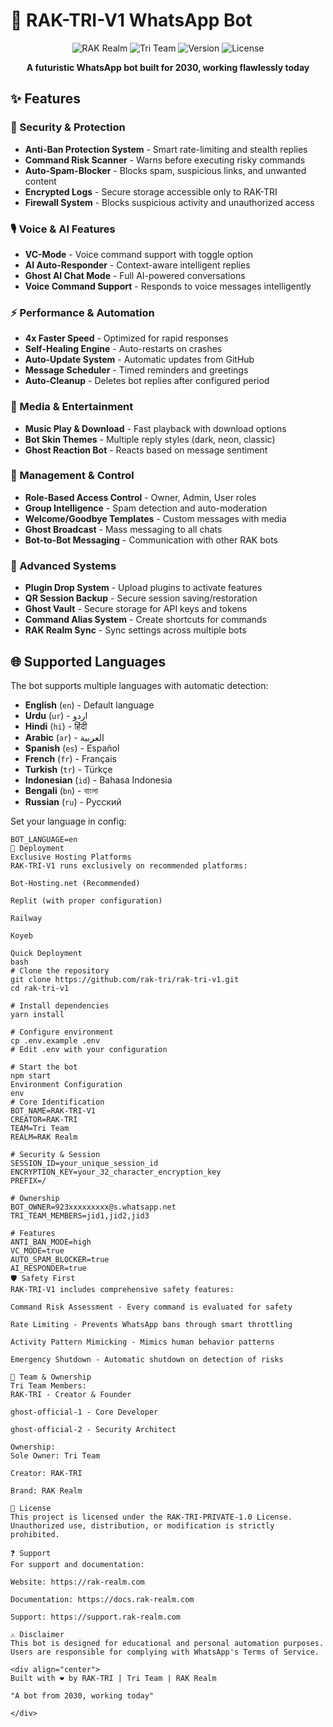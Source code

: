﻿# 🤖 RAK-TRI-V1 WhatsApp Bot

<div align="center">

![RAK Realm](https://img.shields.io/badge/Realm-RAK%20Realm-blueviolet)
![Tri Team](https://img.shields.io/badge/Team-Tri%20Team-success)
![Version](https://img.shields.io/badge/Version-v1.0.0-orange)
![License](https://img.shields.io/badge/License-RAK--TRI--PRIVATE--1.0-red)

**A futuristic WhatsApp bot built for 2030, working flawlessly today**

</div>

## ✨ Features

### 🔐 Security & Protection
- **Anti-Ban Protection System** - Smart rate-limiting and stealth replies
- **Command Risk Scanner** - Warns before executing risky commands
- **Auto-Spam-Blocker** - Blocks spam, suspicious links, and unwanted content
- **Encrypted Logs** - Secure storage accessible only to RAK-TRI
- **Firewall System** - Blocks suspicious activity and unauthorized access

### 🎙️ Voice & AI Features
- **VC-Mode** - Voice command support with toggle option
- **AI Auto-Responder** - Context-aware intelligent replies
- **Ghost AI Chat Mode** - Full AI-powered conversations
- **Voice Command Support** - Responds to voice messages intelligently

### ⚡ Performance & Automation
- **4x Faster Speed** - Optimized for rapid responses
- **Self-Healing Engine** - Auto-restarts on crashes
- **Auto-Update System** - Automatic updates from GitHub
- **Message Scheduler** - Timed reminders and greetings
- **Auto-Cleanup** - Deletes bot replies after configured period

### 🎵 Media & Entertainment
- **Music Play & Download** - Fast playback with download options
- **Bot Skin Themes** - Multiple reply styles (dark, neon, classic)
- **Ghost Reaction Bot** - Reacts based on message sentiment

### 👥 Management & Control
- **Role-Based Access Control** - Owner, Admin, User roles
- **Group Intelligence** - Spam detection and auto-moderation
- **Welcome/Goodbye Templates** - Custom messages with media
- **Ghost Broadcast** - Mass messaging to all chats
- **Bot-to-Bot Messaging** - Communication with other RAK bots

### 🔧 Advanced Systems
- **Plugin Drop System** - Upload plugins to activate features
- **QR Session Backup** - Secure session saving/restoration
- **Ghost Vault** - Secure storage for API keys and tokens
- **Command Alias System** - Create shortcuts for commands
- **RAK Realm Sync** - Sync settings across multiple bots

## 🌐 Supported Languages

The bot supports multiple languages with automatic detection:

- **English** (`en`) - Default language
- **Urdu** (`ur`) - اردو
- **Hindi** (`hi`) - हिंदी
- **Arabic** (`ar`) - العربية
- **Spanish** (`es`) - Español
- **French** (`fr`) - Français
- **Turkish** (`tr`) - Türkçe
- **Indonesian** (`id`) - Bahasa Indonesia
- **Bengali** (`bn`) - বাংলা
- **Russian** (`ru`) - Русский

Set your language in config:
```env
BOT_LANGUAGE=en
🚀 Deployment
Exclusive Hosting Platforms
RAK-TRI-V1 runs exclusively on recommended platforms:

Bot-Hosting.net (Recommended)

Replit (with proper configuration)

Railway

Koyeb

Quick Deployment
bash
# Clone the repository
git clone https://github.com/rak-tri/rak-tri-v1.git
cd rak-tri-v1

# Install dependencies
yarn install

# Configure environment
cp .env.example .env
# Edit .env with your configuration

# Start the bot
npm start
Environment Configuration
env
# Core Identification
BOT_NAME=RAK-TRI-V1
CREATOR=RAK-TRI
TEAM=Tri Team
REALM=RAK Realm

# Security & Session
SESSION_ID=your_unique_session_id
ENCRYPTION_KEY=your_32_character_encryption_key
PREFIX=/

# Ownership
BOT_OWNER=923xxxxxxxxx@s.whatsapp.net
TRI_TEAM_MEMBERS=jid1,jid2,jid3

# Features
ANTI_BAN_MODE=high
VC_MODE=true
AUTO_SPAM_BLOCKER=true
AI_RESPONDER=true
🛡️ Safety First
RAK-TRI-V1 includes comprehensive safety features:

Command Risk Assessment - Every command is evaluated for safety

Rate Limiting - Prevents WhatsApp bans through smart throttling

Activity Pattern Mimicking - Mimics human behavior patterns

Emergency Shutdown - Automatic shutdown on detection of risks

👥 Team & Ownership
Tri Team Members:
RAK-TRI - Creator & Founder

ghost-official-1 - Core Developer

ghost-official-2 - Security Architect

Ownership:
Sole Owner: Tri Team

Creator: RAK-TRI

Brand: RAK Realm

📜 License
This project is licensed under the RAK-TRI-PRIVATE-1.0 License.
Unauthorized use, distribution, or modification is strictly prohibited.

❓ Support
For support and documentation:

Website: https://rak-realm.com

Documentation: https://docs.rak-realm.com

Support: https://support.rak-realm.com

⚠️ Disclaimer
This bot is designed for educational and personal automation purposes.
Users are responsible for complying with WhatsApp's Terms of Service.

<div align="center">
Built with ❤️ by RAK-TRI | Tri Team | RAK Realm

"A bot from 2030, working today"

</div>